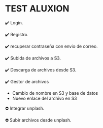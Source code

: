 # TEST ALUXION

✔️ Login.

✔️ Registro.

✔️ recuperar contraseña con envio de correo.

✔️ Subida de archivos a S3.

✔️ Descarga de archivos desde S3.

✔️ Gestor de archivos

- Cambio de nombre en S3 y base de datos
- Nuevo enlace del archivo en S3

⛔ Integrar unplash.

⛔ Subir archivos desde unplash.
